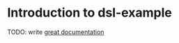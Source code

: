 # Introduction to dsl-example

TODO: write [great documentation](http://jacobian.org/writing/great-documentation/what-to-write/)
